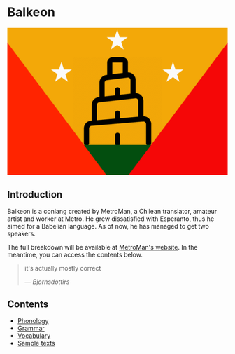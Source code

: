 # Balkeon
![Flag of thr language](./Balkeon.png)
## Introduction
Balkeon is a conlang created by MetroMan, a Chilean translator, amateur artist and worker at Metro. He grew dissatisfied with Esperanto, thus he aimed for a Babelian language. As of now, he has managed to get two speakers.

The full breakdown will be available at [MetroMan's website](https://www.metroman.me/). In the meantime, you can access the contents below.

<blockquote>
<p>it's actually mostly correct</p>
<cite>― Bjornsdottirs</cite>
</blockquote>

## Contents
- [Phonology](Phonology/index.md)
- [Grammar](Grammar/index.md)
- [Vocabulary](Vocabulary/index.md)
- [Sample texts](Literature/index.md)


